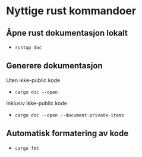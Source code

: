 # Nyttige rust kommandoer

## Åpne rust dokumentasjon lokalt
- `rustup doc`

## Generere dokumentasjon
Uten ikke-public kode
- `cargo doc --open`

Inklusiv ikke-public kode
- `cargo doc --open --document-private-items`

## Automatisk formatering av kode
- `cargo fmt`
